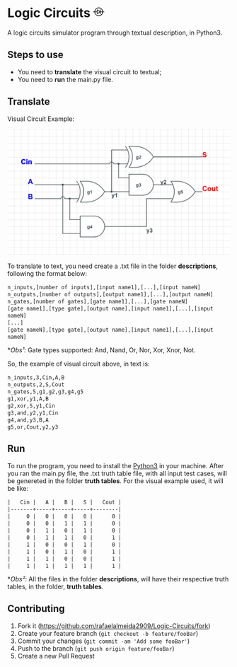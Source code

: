 # Logic Circuits <img src="images/diodo.png" height=25>
A logic circuits simulator program through textual description, in Python3.

## Steps to use

* You need to **translate** the visual circuit to textual;
* You need to **run** the main.py file.

## Translate

Visual Circuit Example:

![](images/visual%20circuit.png)

To translate to text, you need create a .txt file in the folder **descriptions**, following the format below:
```
n_inputs,[number of inputs],[input name1],[...],[input nameN]
n_outputs,[number of outputs],[output name1],[...],[output nameN]
n_gates,[number of gates],[gate name1],[...],[gate nameN]
[gate name1],[type gate],[output name],[input name1],[...],[input nameN]
[...]
[gate nameN],[type gate],[output name],[input name1],[...],[input nameN]
```
**Obs¹:* Gate types supported: And, Nand, Or, Nor, Xor, Xnor, Not.

So, the example of visual circuit above, in text is:
```
n_inputs,3,Cin,A,B
n_outputs,2,S,Cout
n_gates,5,g1,g2,g3,g4,g5
g1,xor,y1,A,B
g2,xor,S,y1,Cin
g3,and,y2,y1,Cin
g4,and,y3,B,A
g5,or,Cout,y2,y3
```

## Run

To run the program, you need to install the [Python3](https://www.python.org/downloads/) in your machine. After you ran the main.py file,
the .txt truth table file, with all input test cases, will be genereted in the folder **truth tables**. For the visual example used, it will be like:
```
|   Cin |   A |   B |   S |   Cout |
|-------+-----+-----+-----+--------|
|     0 |   0 |   0 |   0 |      0 |
|     0 |   0 |   1 |   1 |      0 |
|     0 |   1 |   0 |   1 |      0 |
|     0 |   1 |   1 |   0 |      1 |
|     1 |   0 |   0 |   1 |      0 |
|     1 |   0 |   1 |   0 |      1 |
|     1 |   1 |   0 |   0 |      1 |
|     1 |   1 |   1 |   1 |      1 |
```
**Obs²:* All the files in the folder **descriptions**, will have their respective truth tables, in the folder, **truth tables**.


## Contributing

1. Fork it (<https://github.com/rafaelalmeida2909/Logic-Circuits/fork>)
2. Create your feature branch (`git checkout -b feature/fooBar`)
3. Commit your changes (`git commit -am 'Add some fooBar'`)
4. Push to the branch (`git push origin feature/fooBar`)
5. Create a new Pull Request
